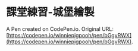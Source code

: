 # 課堂練習-城堡繪製

A Pen created on CodePen.io. Original URL: [https://codepen.io/winniepigpooh/pen/bGgvRWX](https://codepen.io/winniepigpooh/pen/bGgvRWX).


